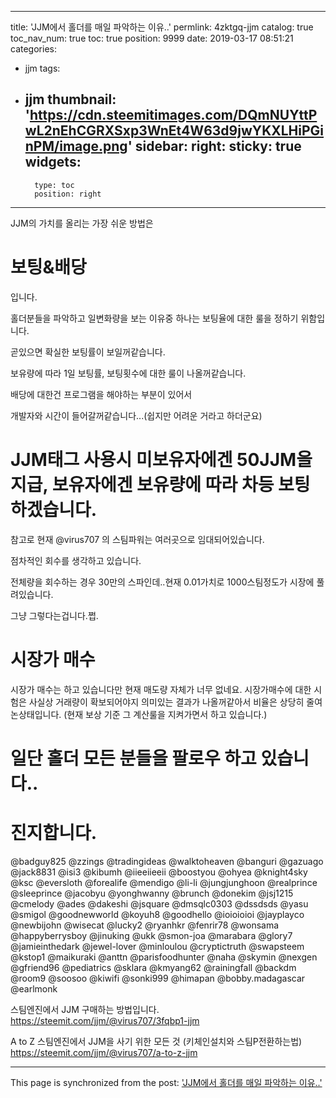 
---
title: 'JJM에서 홀더를 매일 파악하는 이유..'
permlink: 4zktgq-jjm
catalog: true
toc_nav_num: true
toc: true
position: 9999
date: 2019-03-17 08:51:21
categories:
- jjm
tags:
- jjm
thumbnail: 'https://cdn.steemitimages.com/DQmNUYttPwL2nEhCGRXSxp3WnEt4W63d9jwYKXLHiPGinPM/image.png'
sidebar:
    right:
        sticky: true
widgets:
    -
        type: toc
        position: right
---


JJM의 가치를 올리는 가장 쉬운 방법은

# 보팅&배당


 입니다.

홀더분들을 파악하고 일변화량을 보는 이유중 하나는 보팅율에 대한 룰을 정하기 위함입니다.

곧있으면 확실한 보팅률이 보일꺼같습니다.

보유량에 따라 1일 보팅률, 보팅횟수에 대한 룰이 나올꺼같습니다.

배당에 대한건 프로그램을 해야하는 부분이 있어서 

개발자와 시간이 들어갈꺼같습니다...(쉽지만 어려운 거라고 하더군요)

# JJM태그 사용시 미보유자에겐 50JJM을 지급, 보유자에겐 보유량에 따라 차등 보팅하겠습니다.

참고로 현재 @virus707 의 스팀파워는 여러곳으로 임대되어있습니다.

점차적인 회수를 생각하고 있습니다.

전체량을 회수하는 경우 30만의 스파인데..현재 0.01가치로 1000스팀정도가 시장에 풀려있습니다.

그냥 그렇다는겁니다.쩝.


# 시장가 매수

시장가 매수는 하고 있습니다만 현재 매도량 자체가 너무 없네요.
시장가매수에 대한 시험은 사실상 거래량이 확보되어야지 의미있는 결과가 나올꺼같아서
비율은 상당히 줄여논상태입니다.
(현재 보상 기준 그 계산룰을 지켜가면서 하고 있습니다.)

# 일단 홀더 모든 분들을 팔로우 하고 있습니다..


# 진지합니다.


@badguy825 @zzings @tradingideas @walktoheaven @banguri @gazuago @jack8831 @isi3 @kibumh @iieeiieeii @boostyou @ohyea @knight4sky @ksc @eversloth @forealife @mendigo @li-li @jungjunghoon @realprince @sleeprince @jacobyu @yonghwanny @brunch @donekim @jsj1215 @cmelody @ades @dakeshi @jsquare @dmsqlc0303 @dssdsds @yasu @smigol @goodnewworld @koyuh8 @goodhello @ioioioioi @jayplayco @newbijohn @wisecat @lucky2 @ryanhkr @fenrir78 @wonsama @happyberrysboy @jinuking @ukk @smon-joa @marabara @glory7 @jamieinthedark @jewel-lover @minloulou @cryptictruth @swapsteem @kstop1 @maikuraki @anttn @parisfoodhunter @naha @skymin @nexgen @gfriend96 @pediatrics @sklara @kmyang62 @rainingfall @backdm @room9 @soosoo @kiwifi @sonki999 @himapan @bobby.madagascar @earlmonk



스팀엔진에서 JJM 구매하는 방법입니다.
https://steemit.com/jjm/@virus707/3fqbp1-jjm

A to Z 스팀엔진에서 JJM을 사기 위한 모든 것 (키체인설치와 스팀P전환하는법)
https://steemit.com/jjm/@virus707/a-to-z-jjm

- - -

This page is synchronized from the post: ['JJM에서 홀더를 매일 파악하는 이유..'](https://steemit.com/@virus707/4zktgq-jjm)
